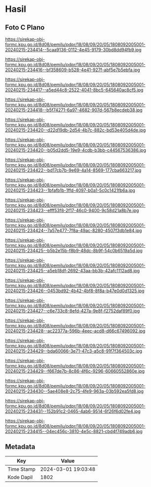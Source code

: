 # Hasil

## Foto C Plano

https://sirekap-obj-formc.kpu.go.id/8d08/pemilu/pdpr/18/08/09/20/05/1808092005001-20240215-234414--5caa9136-0112-4e45-9179-30bd8dd94fb9.jpg

https://sirekap-obj-formc.kpu.go.id/8d08/pemilu/pdpr/18/08/09/20/05/1808092005001-20240215-234416--bf358609-b528-4e41-927f-abf5e7b5ebfa.jpg

https://sirekap-obj-formc.kpu.go.id/8d08/pemilu/pdpr/18/08/09/20/05/1808092005001-20240215-234417--a5ed44c8-2522-4041-8bc5-645640ac8cf5.jpg

https://sirekap-obj-formc.kpu.go.id/8d08/pemilu/pdpr/18/08/09/20/05/1808092005001-20240215-234418--b5f74271-6a97-4682-907d-567b8ecdeb38.jpg

https://sirekap-obj-formc.kpu.go.id/8d08/pemilu/pdpr/18/08/09/20/05/1808092005001-20240215-234420--d22d19db-2d54-4b7c-882c-bd53e405d4de.jpg

https://sirekap-obj-formc.kpu.go.id/8d08/pemilu/pdpr/18/08/09/20/05/1808092005001-20240215-234420--b05d2dd5-19e9-4cdb-b3bb-c44567536386.jpg

https://sirekap-obj-formc.kpu.go.id/8d08/pemilu/pdpr/18/08/09/20/05/1808092005001-20240215-234422--bd17cb7b-9e69-4a14-8569-177cba663217.jpg

https://sirekap-obj-formc.kpu.go.id/8d08/pemilu/pdpr/18/08/09/20/05/1808092005001-20240215-234423--1bfafb1b-1ffd-4097-b0a1-5c0c1421fb6a.jpg

https://sirekap-obj-formc.kpu.go.id/8d08/pemilu/pdpr/18/08/09/20/05/1808092005001-20240215-234423--efff53f8-2f17-46c0-9400-9c58d21a8b7e.jpg

https://sirekap-obj-formc.kpu.go.id/8d08/pemilu/pdpr/18/08/09/20/05/1808092005001-20240215-234424--7a57e477-7f8a-49ac-8280-4507f3db1e84.jpg

https://sirekap-obj-formc.kpu.go.id/8d08/pemilu/pdpr/18/08/09/20/05/1808092005001-20240215-234425--b5b2e15b-f8b9-48dc-8b9f-54c0b6519a5d.jpg

https://sirekap-obj-formc.kpu.go.id/8d08/pemilu/pdpr/18/08/09/20/05/1808092005001-20240215-234425--a5eb18df-2692-43aa-bb3b-42afc1112ad8.jpg

https://sirekap-obj-formc.kpu.go.id/8d08/pemilu/pdpr/18/08/09/20/05/1808092005001-20240215-234426--0453bd92-4b42-4bf8-8f8a-b47e0d0d1325.jpg

https://sirekap-obj-formc.kpu.go.id/8d08/pemilu/pdpr/18/08/09/20/05/1808092005001-20240215-234427--c6e733c8-8efd-427a-9e8f-f2752daf89f0.jpg

https://sirekap-obj-formc.kpu.go.id/8d08/pemilu/pdpr/18/08/09/20/05/1808092005001-20240215-234428--ac22377a-596b-4eec-acd8-d66c67496092.jpg

https://sirekap-obj-formc.kpu.go.id/8d08/pemilu/pdpr/18/08/09/20/05/1808092005001-20240215-234429--bda60066-3e71-47c3-a5c8-91f7f364503c.jpg

https://sirekap-obj-formc.kpu.go.id/8d08/pemilu/pdpr/18/08/09/20/05/1808092005001-20240215-234429--f667de7b-8c86-4f6c-9296-60660552860e.jpg

https://sirekap-obj-formc.kpu.go.id/8d08/pemilu/pdpr/18/08/09/20/05/1808092005001-20240215-234430--5ae408e8-2c75-4fe9-963a-03b592ea5fd8.jpg

https://sirekap-obj-formc.kpu.go.id/8d08/pemilu/pdpr/18/08/09/20/05/1808092005001-20240215-234431--152b91c2-0465-4ab6-9514-6f26f6d02fe4.jpg

https://sirekap-obj-formc.kpu.go.id/8d08/pemilu/pdpr/18/08/09/20/05/1808092005001-20240215-234415--04ec456c-3810-4e5c-8821-cbd4f749adb6.jpg


## Metadata

| Key        | Value               |
| ---------- | ------------------- |
| Time Stamp | 2024-03-01 19:03:48 |
| Kode Dapil | 1802                |



